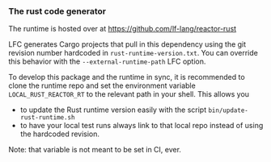 ### The rust code generator

The runtime is hosted over at https://github.com/lf-lang/reactor-rust

LFC generates Cargo projects that pull in this dependency using the git revision number hardcoded in `rust-runtime-version.txt`. You can override this behavior with the `--external-runtime-path` LFC option.

To develop this package and the runtime in sync, it is recommended to clone the runtime repo and set the environment variable `LOCAL_RUST_REACTOR_RT` to the relevant path in your shell. This allows you
- to update the Rust runtime version easily with the script `bin/update-rust-runtime.sh`
- to have your local test runs always link to that local repo instead of using the hardcoded revision.

Note: that variable is not meant to be set in CI, ever.

